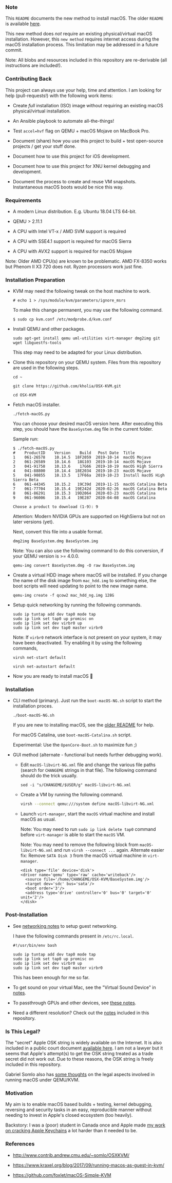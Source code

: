 ### Note

This `README` documents the new method to install macOS. The older `README` is
available [here](README-OLD.md).

This new method does *not* require an existing physical/virtual macOS
installation. However, this `new method` requires internet access during the
macOS installation process. This limitation may be addressed in a future
commit.

Note: All blobs and resources included in this repository are re-derivable (all
instructions are included!).


### Contributing Back

This project can always use your help, time and attention. I am looking for
help (pull-requests!) with the following work items:

* Create *full* installation (ISO) image without requiring an existing macOS
  physical/virtual installation.

* An Ansible playbook to automate all-the-things!

* Test `accel=hvf` flag on QEMU + macOS Mojave on MacBook Pro.

* Document (share) how you use this project to build + test open-source
  projects / get your stuff done.

* Document how to use this project for iOS development.

* Document how to use this project for XNU kernel debugging and development.

* Document the process to create and reuse VM snapshots. Instantaneous macOS
  boots would be nice this way.


### Requirements

* A modern Linux distribution. E.g. Ubuntu 18.04 LTS 64-bit.

* QEMU > 2.11.1

* A CPU with Intel VT-x / AMD SVM support is required

* A CPU with SSE4.1 support is required for macOS Sierra

* A CPU with AVX2 support is required for macOS Mojave

Note: Older AMD CPU(s) are known to be problematic. AMD FX-8350 works but
Phenom II X3 720 does not. Ryzen processors work just fine.


### Installation Preparation

* KVM may need the following tweak on the host machine to work.

  ```
  # echo 1 > /sys/module/kvm/parameters/ignore_msrs
  ```

  To make this change permanent, you may use the following command.

  ```
  $ sudo cp kvm.conf /etc/modprobe.d/kvm.conf
  ```

* Install QEMU and other packages.

  ```
  sudo apt-get install qemu uml-utilities virt-manager dmg2img git wget libguestfs-tools
  ```

  This step may need to be adapted for your Linux distribution.

* Clone this repository on your QEMU system. Files from this repository are
  used in the following steps.

  ```
  cd ~

  git clone https://github.com/kholia/OSX-KVM.git

  cd OSX-KVM
  ```

* Fetch macOS installer.

  ```
  ./fetch-macOS.py
  ```

  You can choose your desired macOS version here. After executing this step,
  you should have the `BaseSystem.dmg` file in the current folder.

  Sample run:

  ```
  $ ./fetch-macOS.py
  #    ProductID    Version    Build   Post Date  Title
  1    061-26578    10.14.5  18F2059  2019-10-14  macOS Mojave
  2    061-26589    10.14.6   18G103  2019-10-14  macOS Mojave
  3    041-91758    10.13.6    17G66  2019-10-19  macOS High Sierra
  4    041-88800    10.14.4  18E2034  2019-10-23  macOS Mojave
  5    041-90855    10.13.5   17F66a  2019-10-23  Install macOS High Sierra Beta
  6    061-44345    10.15.2   19C39d  2019-11-15  macOS Catalina Beta
  7    061-77704    10.15.4  19E242d  2020-02-26  macOS Catalina Beta
  8    061-86291    10.15.3  19D2064  2020-03-23  macOS Catalina
  9    061-96006    10.15.4   19E287  2020-04-08  macOS Catalina

  Choose a product to download (1-9): 9
  ```

  Attention: Modern NVIDIA GPUs are supported on HighSierra but not on later
  versions (yet).

  Next, convert this file into a usable format.

  ```
  dmg2img BaseSystem.dmg BaseSystem.img
  ```

  Note: You can also use the following command to do this conversion, if your
  QEMU version is >= 4.0.0.

  ```
  qemu-img convert BaseSystem.dmg -O raw BaseSystem.img
  ```

* Create a virtual HDD image where macOS will be installed.  If you change the
  name of the disk image from `mac_hdd.img` to something else, the boot scripts
  will need updating to point to the new image name.

  ```
  qemu-img create -f qcow2 mac_hdd_ng.img 128G
  ```

* Setup quick networking by running the following commands.

  ```
  sudo ip tuntap add dev tap0 mode tap
  sudo ip link set tap0 up promisc on
  sudo ip link set dev virbr0 up
  sudo ip link set dev tap0 master virbr0
  ```

  Note: If `virbr0` network interface is not present on your system, it may
  have been deactivated. Try enabling it by using the following commands,

  ```
  virsh net-start default

  virsh net-autostart default
  ```

* Now you are ready to install macOS 🚀


### Installation

- CLI method (primary). Just run the `boot-macOS-NG.sh` script to start the
  installation proces.

  ```
  ./boot-macOS-NG.sh
  ```

  If you are new to installing macOS, see the [older README](README-OLD.md) for
  help.

  For macOS Catalina, use `boot-macOS-Catalina.sh` script.

  Experimental: Use the `OpenCore-Boot.sh` to maximize fun ;)

- GUI method (alternate - functional but needs further debugging work).

  - Edit `macOS-libvirt-NG.xml` file and change the various file paths (search
    for `CHANGEME` strings in that file). The following command should do the
    trick usually.

    ```
    sed -i "s/CHANGEME/$USER/g" macOS-libvirt-NG.xml
    ```

  - Create a VM by running the following command.

    ```bash
    virsh --connect qemu:///system define macOS-libvirt-NG.xml
    ```

  - Launch `virt-manager`, start the `macOS` virtual machine and install macOS
    as usual.

    Note: You may need to run `sudo ip link delete tap0` command before
    `virt-manager` is able to start the `macOS` VM.

    Note: You may need to remove the following block from `macOS-libvirt-NG.xml`
    and run `virsh --connect ...` again. Alternate easier fix: Remove `SATA
    Disk 3` from the macOS virtual machine in `virt-manager`.

    ```
    <disk type='file' device='disk'>
    <driver name='qemu' type='raw' cache='writeback'/>
      <source file='/home/CHANGEME/OSX-KVM/BaseSystem.img'/>
      <target dev='sdc' bus='sata'/>
      <boot order='3'/>
      <address type='drive' controller='0' bus='0' target='0' unit='2'/>
    </disk>
    ```


### Post-Installation

* See [networking notes](networking-qemu-kvm-howto.txt) to setup guest networking.

  I have the following commands present in `/etc/rc.local`.

  ```
  #!/usr/bin/env bash

  sudo ip tuntap add dev tap0 mode tap
  sudo ip link set tap0 up promisc on
  sudo ip link set dev virbr0 up
  sudo ip link set dev tap0 master virbr0
  ```

  This has been enough for me so far.

* To get sound on your virtual Mac, see the "Virtual Sound Device" in [notes](notes.md).

* To passthrough GPUs and other devices, see [these notes](UEFI/README.md).

* Need a different resolution? Check out the [notes](notes.md) included in this
  repository.


### Is This Legal?

The "secret" Apple OSK string is widely available on the Internet. It is also included in a public court document [available here](http://www.rcfp.org/sites/default/files/docs/20120105_202426_apple_sealing.pdf). I am not a lawyer but it seems that Apple's attempt(s) to get the OSK string treated as a trade secret did not work out. Due to these reasons, the OSK string is freely included in this repository.

Gabriel Somlo also has [some thoughts](http://www.contrib.andrew.cmu.edu/~somlo/OSXKVM/) on the legal aspects involved in running macOS under QEMU/KVM.


### Motivation

My aim is to enable macOS based builds + testing, kernel debugging, reversing
and security tasks in an easy, reproducible manner without needing to invest in
Apple's closed ecosystem (too heavily).

Backstory: I was a (poor) student in Canada once and Apple made [my work on
cracking Apple Keychains](https://github.com/magnumripper/JohnTheRipper/) a lot
harder than it needed to be.


### References

* http://www.contrib.andrew.cmu.edu/~somlo/OSXKVM/

* https://www.kraxel.org/blog/2017/09/running-macos-as-guest-in-kvm/

* https://github.com/foxlet/macOS-Simple-KVM
